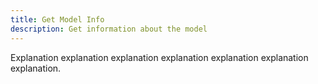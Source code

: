 ```yaml
---
title: Get Model Info
description: Get information about the model
---
```


Explanation explanation explanation explanation explanation explanation explanation.
